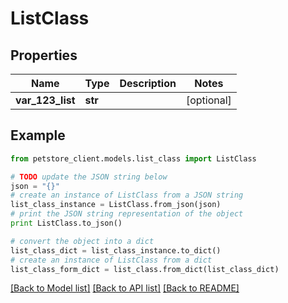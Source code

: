 # ListClass


## Properties

Name | Type | Description | Notes
------------ | ------------- | ------------- | -------------
**var_123_list** | **str** |  | [optional] 

## Example

```python
from petstore_client.models.list_class import ListClass

# TODO update the JSON string below
json = "{}"
# create an instance of ListClass from a JSON string
list_class_instance = ListClass.from_json(json)
# print the JSON string representation of the object
print ListClass.to_json()

# convert the object into a dict
list_class_dict = list_class_instance.to_dict()
# create an instance of ListClass from a dict
list_class_form_dict = list_class.from_dict(list_class_dict)
```
[[Back to Model list]](../README.md#documentation-for-models) [[Back to API list]](../README.md#documentation-for-api-endpoints) [[Back to README]](../README.md)


